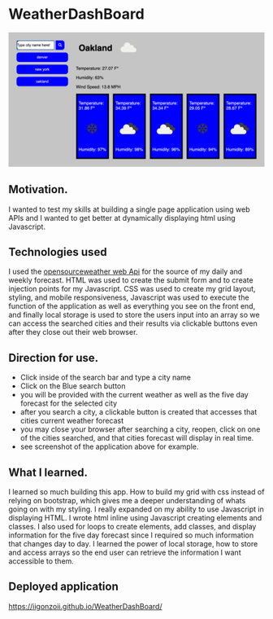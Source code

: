 # WeatherDashBoard

<img src="./images/wdb3.jpg" alt = "picture of deployed weather app">

## Motivation.
I wanted to test my skills at building a single page application using web APIs and I wanted to get better at dynamically displaying html using Javascript.

## Technologies used
I used the <a href="https://openweathermap.org/api" target="_blank"> opensourceweather web Api</a> for the source of my daily and weekly forecast. HTML was used to create the submit form and to create injection points for my Javascript. CSS was used to create my grid layout, styling, and mobile responsiveness, Javascript was used to execute the function of the application as well as everything you see on the front end, and finally local storage is used to store the users input into an array so we can access the searched cities and their results via clickable buttons even after they close out their web browser.


## Direction for use.

* Click inside of the search bar and type a city name
* Click on the Blue search button
* you will be provided with the current weather as well as the five day forecast for the selected city
* after you search a city, a clickable button is created that accesses that cities current weather forecast
* you may close your browser after searching a city, reopen, click on one of the cities searched, and that cities forecast will display in real time.
* see screenshot of the application above for example.

## What I learned.

I learned so much building this app. How to build my grid with css instead of relying on bootstrap, which gives me a deeper understanding of whats going on with my styling. I really expanded on my ability to use Javascript in displaying HTML. I wrote html inline using Javascript creating elements and classes. I also used for loops to create elements, add classes, and display information for the five day forecast since I required so much information that changes day to day. I learned the power of local storage, how to store and access arrays so the end user can retrieve the information I want accessible to them. 


## Deployed application
https://iigonzoii.github.io/WeatherDashBoard/
